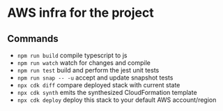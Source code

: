 # AWS infra for the project

## Commands

 * `npm run build`       compile typescript to js
 * `npm run watch`       watch for changes and compile
 * `npm run test`        build and perform the jest unit tests
 * `npm run snap -- -u`  accept and update snapshot tests
 * `npx cdk diff`        compare deployed stack with current state
 * `npx cdk synth`       emits the synthesized CloudFormation template
 * `npx cdk deploy`      deploy this stack to your default AWS account/region
